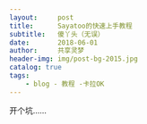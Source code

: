 ```yaml
---
layout:     post
title:      Sayatoo的快速上手教程
subtitle:   傻丫头（无误）
date:       2018-06-01
author:     共享灵梦
header-img: img/post-bg-2015.jpg
catalog: true
tags:
    - blog - 教程 -卡拉OK
---
```

开个坑……
